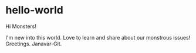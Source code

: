 # hello-world

Hi Monsters!

I'm new into this world. Love to learn and share about our monstrous issues!
Greetings.
Janavar-Git.
